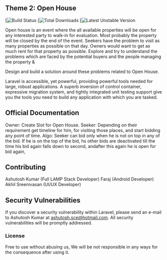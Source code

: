 ## Theme 2: Open House

[![Build Status]()
[![Total Downloads]()
[![Latest Unstable Version]()

Open house is an event where the all available properties will be open for any interested party to walk-in for evaluation. Most probably the property will be closed by the end of the event. Seekers have the problem to visit as many properties as possible on that day. Owners would want to get as much rent for that property as possible. Explore and try to understand the problems which are faced by the potential buyers and the people managing the property &

Design and build a solution around these problems related to Open House.

Laravel is accessible, yet powerful, providing powerful tools needed for large, robust applications. A superb inversion of control container, expressive migration system, and tightly integrated unit testing support give you the tools you need to build any application with which you are tasked.

## Official Documentation

Owner:  Create Slot for Open House.
Seeker: Depending on their requirement get timeline for him, for visiting those places, and start bidding any point of time.
Algo:   Seeker can bid only when he is not on top in any of the bid. If he is on the top of the bid, hs other bids are deactivated till the time his bid again falls down to second, andafter this again he is open for bid again,

## Contributing

Ashutosh Kumar (Full LAMP Stack Developer)
Faraj (Android Developer)
Akhil Sreenivasan (UI/UX Developer)

## Security Vulnerabilities

If you discover a security vulnerability within Laravel, please send an e-mail to Ashutosh Kumar at ashutosh.sce@hotmail.com. All security vulnerabilities will be promptly addressed.

### License

Free to use without abusing us, We will be not responsible in any ways for the consequence after using it.
